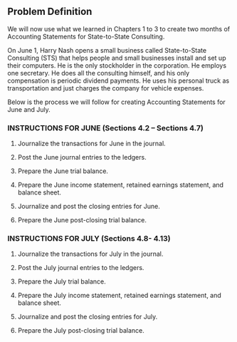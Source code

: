 ## Problem Definition

We will now use what we learned in Chapters 1 to 3 to create two months of Accounting Statements for State-to-State Consulting.

On June 1, Harry Nash opens a small business called State-to-State Consulting (STS) that helps people and small businesses install and set up their computers. He is the only stockholder in the corporation. He employs one secretary. He does all the consulting himself, and his only compensation is periodic dividend payments. He uses his personal truck as transportation and just charges the company for vehicle expenses.

Below is the process we will follow for creating Accounting Statements for June and July.

### INSTRUCTIONS FOR JUNE (Sections 4.2 – Sections 4.7)

1.  Journalize the transactions for June in the journal.

2.  Post the June journal entries to the ledgers.

3.  Prepare the June trial balance.

4.  Prepare the June income statement, retained earnings statement, and balance sheet.

5.  Journalize and post the closing entries for June.

6.  Prepare the June post-closing trial balance.

### INSTRUCTIONS FOR JULY (Sections 4.8- 4.13)

1.  Journalize the transactions for July in the journal.

2.  Post the July journal entries to the ledgers.

3.  Prepare the July trial balance.

4.  Prepare the July income statement, retained earnings statement, and balance sheet.

5.  Journalize and post the closing entries for July.

6.  Prepare the July post-closing trial balance.
